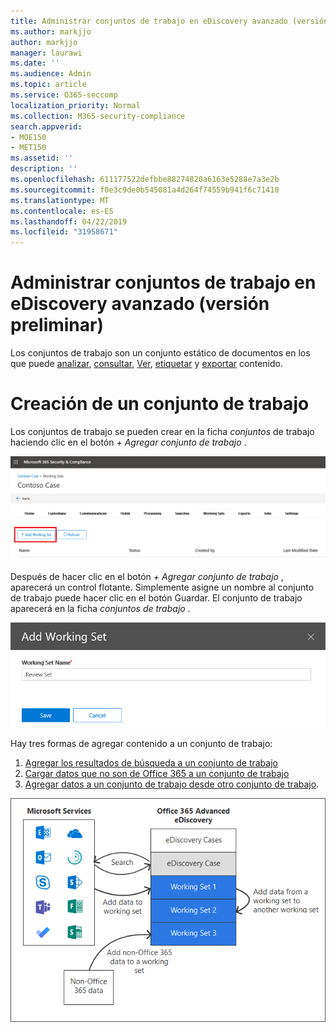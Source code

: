 ```yaml
---
title: Administrar conjuntos de trabajo en eDiscovery avanzado (versión preliminar)
ms.author: markjjo
author: markjjo
manager: laurawi
ms.date: ''
ms.audience: Admin
ms.topic: article
ms.service: O365-seccomp
localization_priority: Normal
ms.collection: M365-security-compliance
search.appverid:
- MOE150
- MET150
ms.assetid: ''
description: ''
ms.openlocfilehash: 611177522defbbe88274820a6163e5288e7a3e2b
ms.sourcegitcommit: f0e3c9de0b545081a4d264f74559b941f6c71410
ms.translationtype: MT
ms.contentlocale: es-ES
ms.lasthandoff: 04/22/2019
ms.locfileid: "31958671"
---
```

# <a name="manage-working-sets-in-advanced-ediscovery-preview"></a>Administrar conjuntos de trabajo en eDiscovery avanzado (versión preliminar)
Los conjuntos de trabajo son un conjunto estático de documentos en los que puede [analizar](https://docs.microsoft.com/en-us/office365/securitycompliance/compliance20/analyzing-data-in-working-set), [consultar](https://docs.microsoft.com/en-us/office365/securitycompliance/compliance20/working-set-search), [Ver](https://docs.microsoft.com/en-us/office365/securitycompliance/compliance20/view-documents-in-working-set), [etiquetar](https://docs.microsoft.com/en-us/Office365/SecurityCompliance/compliance20/tagging-documents) y [exportar](https://docs.microsoft.com/en-us/office365/securitycompliance/compliance20/exporting-data-ediscover20) contenido.

# <a name="creating-a-working-set"></a>Creación de un conjunto de trabajo
Los conjuntos de trabajo se pueden crear en la ficha *conjuntos* de trabajo haciendo clic en el botón *+ Agregar conjunto de trabajo* .

![Agregar conjunto de trabajo](../media/f45c51d9-585d-47d1-b7fb-0288715e0b6a.png)

Después de hacer clic en el botón *+ Agregar conjunto de trabajo* , aparecerá un control flotante.  Simplemente asigne un nombre al conjunto de trabajo puede hacer clic en el botón Guardar.  El conjunto de trabajo aparecerá en la ficha *conjuntos de trabajo* .

![Agregar un control flotante de conjunto de trabajo](../media/5e5c99f8-42ca-4c2f-960f-f1a5709569d1.png)

Hay tres formas de agregar contenido a un conjunto de trabajo:
1) [Agregar los resultados de búsqueda a un conjunto de trabajo](add-data-to-working-set.md)
2) [Cargar datos que no son de Office 365 a un conjunto de trabajo](load-non-office365-data.md)
3) [Agregar datos a un conjunto de trabajo desde otro conjunto de trabajo](add-data-to-working-set-from-another-working-set.md).

![Conjuntos de trabajo](../media/1f1f4efd-c03b-4255-bc3d-df358e56549c.png)
